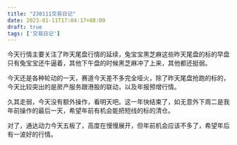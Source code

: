 ```yaml
---
title: "230111交易日记"
date: 2023-01-11T17:04:17+08:00
draft: true
tags: ['交易日记']
---
```


今天行情主要关注了昨天尾盘行情的延续，兔宝宝黑芝麻这些昨天尾盘的标的早盘只有兔宝宝还牛逼着，其他下午盘的时候黑芝麻冲了上来，其他都还挺弱。

今天还是各种轮动的一天，赛道今天差不多完全哑火，除了昨天尾盘抢跑的标的，今天比较突出的是房产服务跟港股的联动，以及年报预增行情。

久其走弱，今天没有额外操作，看明天吧。这一年快结束了，如无意外下周二是我年前操作的最后一天，希望年前有机会能把短线的标的清仓。

对了，通达动力今天五板了，高度在慢慢展开，但年前机会应该不多了，希望年后有一波好的行情。